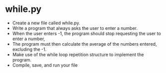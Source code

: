 # while.py

- Create a new file called while.py.
- Write a program that always asks the user to enter a number.
- When the user enters -1, the program should stop requesting the user to enter a number,
- The program must then calculate the average of the numbers entered, excluding the -1.
- Make use of the while loop repetition structure to implement the program.
- Compile, save, and run your file
